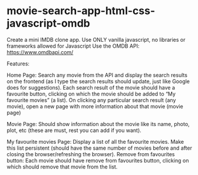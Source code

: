# movie-search-app-html-css-javascript-omdb
Create a mini IMDB clone app. Use ONLY vanilla javascript, no libraries or frameworks allowed for Javascript
Use the OMDB API: https://www.omdbapi.com/

Features: 

Home Page:
Search any movie from the API and display the search results on the frontend (as I type the search results should update, just like Google does for suggestions).
Each search result of the movie should have a favourite button, clicking on which the movie should be added to “My favourite movies” (a list).
On clicking any particular search result (any movie), open a new page with more information about that movie (movie page)

Movie Page:
Should show information about the movie like its name, photo, plot, etc (these are must, rest you can add if you want).

My favourite movies Page:
Display a list of all the favourite movies.
Make this list persistent (should have the same number of movies before and after closing the browser/refreshing the browser).
Remove from favourites button: Each movie should have remove from favourites button, clicking on which should remove that movie from the list.
